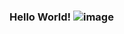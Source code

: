 ### Hello World! ![image](https://github.com/TheDudeThatCode/TheDudeThatCode/blob/master/Assets/Hi.gif)
